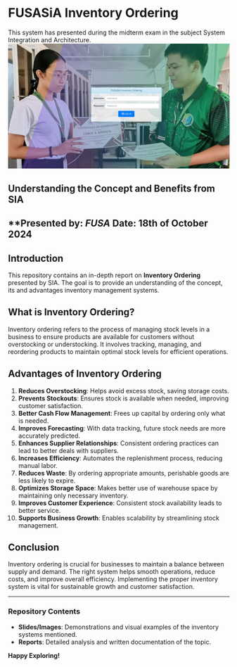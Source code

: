 # FUSASiA Inventory Ordering
This system has presented during the midterm exam in the subject System Integration and Architecture.
![FUSASiA Inventory Ordering System](https://raw.githubusercontent.com/jesusdiazjess/FUSASiAinventory/6600aee2877dfff477283f5e138d8fff86ba3154/LOG%20IN%20Screenshot_22-10-2024_185352_localhost.jpeg)

## Understanding the Concept and Benefits from SIA
**Presented by: *FUSA*
**Date:** 18th of October 2024  
---

## Introduction
This repository contains an in-depth report on **Inventory Ordering** presented by SIA. The goal is to provide an understanding of the concept, its and advantages inventory management systems.

## What is Inventory Ordering?
Inventory ordering refers to the process of managing stock levels in a business to ensure products are available for customers without overstocking or understocking. It involves tracking, managing, and reordering products to maintain optimal stock levels for efficient operations.

## Advantages of Inventory Ordering
1. **Reduces Overstocking**: Helps avoid excess stock, saving storage costs.
2. **Prevents Stockouts**: Ensures stock is available when needed, improving customer satisfaction.
3. **Better Cash Flow Management**: Frees up capital by ordering only what is needed.
4. **Improves Forecasting**: With data tracking, future stock needs are more accurately predicted.
5. **Enhances Supplier Relationships**: Consistent ordering practices can lead to better deals with suppliers.
6. **Increases Efficiency**: Automates the replenishment process, reducing manual labor.
7. **Reduces Waste**: By ordering appropriate amounts, perishable goods are less likely to expire.
8. **Optimizes Storage Space**: Makes better use of warehouse space by maintaining only necessary inventory.
9. **Improves Customer Experience**: Consistent stock availability leads to better service.
10. **Supports Business Growth**: Enables scalability by streamlining stock management.

## Conclusion
Inventory ordering is crucial for businesses to maintain a balance between supply and demand. The right system helps smooth operations, reduce costs, and improve overall efficiency. Implementing the proper inventory system is vital for sustainable growth and customer satisfaction.

---

### Repository Contents
- **Slides/Images**: Demonstrations and visual examples of the inventory systems mentioned.
- **Reports**: Detailed analysis and written documentation of the topic.

**Happy Exploring!**
